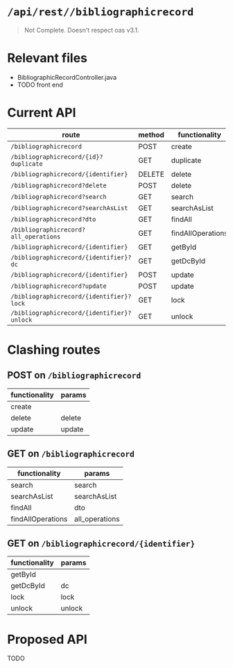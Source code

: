 # `/api/rest//bibliographicrecord`
> Not Complete.
> Doesn't respect oas v3.1.

# Relevant files
- BibliographicRecordController.java
- TODO front end

# Current API
|route|method|functionality|
|-|-|-|
|`/bibliographicrecord`|POST|create|
|`/bibliographicrecord/{id}?duplicate`|GET|duplicate|
|`/bibliographicrecord/{identifier}`|DELETE|delete|
|`/bibliographicrecord?delete`|POST|delete|
|`/bibliographicrecord?search`|GET|search|
|`/bibliographicrecord?searchAsList`|GET|searchAsList|
|`/bibliographicrecord?dto`|GET|findAll|
|`/bibliographicrecord?all_operations`|GET|findAllOperations|
|`/bibliographicrecord/{identifier}`|GET|getById|
|`/bibliographicrecord/{identifier}?dc`|GET|getDcById|
|`/bibliographicrecord/{identifier}`|POST|update|
|`/bibliographicrecord?update`|POST|update|
|`/bibliographicrecord/{identifier}?lock`|GET|lock|
|`/bibliographicrecord/{identifier}?unlock`|GET|unlock|

# Clashing routes

## POST on `/bibliographicrecord`
|functionality|params|
|-|-|
|create||
|delete|delete|
|update|update|

## GET on `/bibliographicrecord`
|functionality|params|
|-|-|
|search|search|
|searchAsList|searchAsList|
|findAll|dto|
|findAllOperations|all_operations|

## GET on `/bibliographicrecord/{identifier}`
|functionality|params|
|-|-|
|getById||
|getDcById|dc|
|lock|lock|
|unlock|unlock|

# Proposed API
TODO